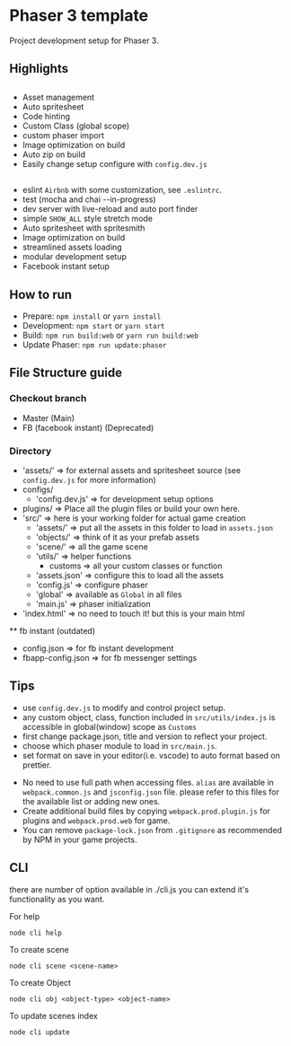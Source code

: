 # Phaser 3 template

Project development setup for Phaser 3.

## Highlights

##

- Asset management
- Auto spritesheet
- Code hinting
- Custom Class (global scope)
- custom phaser import
- Image optimization on build
- Auto zip on build
- Easily change setup configure with `config.dev.js`

##

- eslint `Airbnb` with some customization, see `.eslintrc`.
- test (mocha and chai --in-progress)
- dev server with live-reload and auto port finder
- simple `SHOW_ALL` style stretch mode
- Auto spritesheet with spritesmith
- Image optimization on build
- streamlined assets loading
- modular development setup
- Facebook instant setup

## How to run

- Prepare: `npm install` or `yarn install`
- Development: `npm start` or `yarn start`
- Build: `npm run build:web` or `yarn run build:web`
- Update Phaser: `npm run update:phaser`

## File Structure guide

### Checkout branch

- Master (Main)
- FB (facebook instant) (Deprecated)

### Directory

- 'assets/' => for external assets and spritesheet source (see `config.dev.js` for more information)
- configs/
  - 'config.dev.js' => for development setup options
- plugins/ => Place all the plugin files or build your own here.
- 'src/' => here is your working folder for actual game creation
  - 'assets/' => put all the assets in this folder to load in `assets.json`
  - 'objects/' => think of it as your prefab assets
  - 'scene/' => all the game scene
  - 'utils/' => helper functions
    - customs => all your custom classes or function
  - 'assets.json' => configure this to load all the assets
  - 'config.js' => configure phaser
  - 'global' => available as `Global` in all files
  - 'main.js' => phaser initialization
- 'index.html' => no need to touch it! but this is your main html

\*\* fb instant (outdated)

- config.json => for fb instant development
- fbapp-config.json => for fb messenger settings

## Tips

- use `config.dev.js` to modify and control project setup.
- any custom object, class, function included in `src/utils/index.js` is accessible in global(window) scope as `Customs`
- first change package.json, title and version to reflect your project.
- choose which phaser module to load in `src/main.js`.
- set format on save in your editor(i.e. vscode) to auto format based on prettier.

* No need to use full path when accessing files. `alias` are available in `webpack.common.js` and `jsconfig.json` file. please refer to this files for the available list or adding new ones.
* Create additional build files by copying `webpack.prod.plugin.js` for plugins and `webpack.prod.web` for game.
* You can remove `package-lock.json` from `.gitignore` as recommended by NPM in your game projects.

## CLI

there are number of option available in ./cli.js
you can extend it's functionality as you want.

For help

```node
node cli help
```

To create scene

```node
node cli scene <scene-name>
```

To create Object

```node
node cli obj <object-type> <object-name>
```

To update scenes index

```node
node cli update
```
